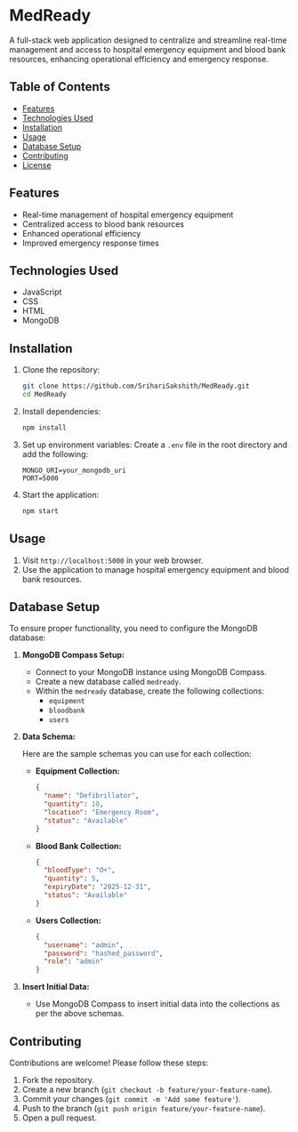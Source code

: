 # MedReady

A full-stack web application designed to centralize and streamline real-time management and access to hospital emergency equipment and blood bank resources, enhancing operational efficiency and emergency response.

## Table of Contents

- [Features](#features)
- [Technologies Used](#technologies-used)
- [Installation](#installation)
- [Usage](#usage)
- [Database Setup](#database-setup)
- [Contributing](#contributing)
- [License](#license)

## Features

- Real-time management of hospital emergency equipment
- Centralized access to blood bank resources
- Enhanced operational efficiency
- Improved emergency response times

## Technologies Used

- JavaScript
- CSS
- HTML
- MongoDB

## Installation

1. Clone the repository:
   ```bash
   git clone https://github.com/SrihariSakshith/MedReady.git
   cd MedReady
   ```

2. Install dependencies:
   ```bash
   npm install
   ```

3. Set up environment variables:
   Create a `.env` file in the root directory and add the following:
   ```env
   MONGO_URI=your_mongodb_uri
   PORT=5000
   ```

4. Start the application:
   ```bash
   npm start
   ```

## Usage

1. Visit `http://localhost:5000` in your web browser.
2. Use the application to manage hospital emergency equipment and blood bank resources.

## Database Setup

To ensure proper functionality, you need to configure the MongoDB database:

1. **MongoDB Compass Setup:**
   - Connect to your MongoDB instance using MongoDB Compass.
   - Create a new database called `medready`.
   - Within the `medready` database, create the following collections:
     - `equipment`
     - `bloodbank`
     - `users`
   
2. **Data Schema:**

   Here are the sample schemas you can use for each collection:

   - **Equipment Collection:**
     ```json
     {
       "name": "Defibrillator",
       "quantity": 10,
       "location": "Emergency Room",
       "status": "Available"
     }
     ```

   - **Blood Bank Collection:**
     ```json
     {
       "bloodType": "O+",
       "quantity": 5,
       "expiryDate": "2025-12-31",
       "status": "Available"
     }
     ```

   - **Users Collection:**
     ```json
     {
       "username": "admin",
       "password": "hashed_password",
       "role": "admin"
     }
     ```

3. **Insert Initial Data:**
   - Use MongoDB Compass to insert initial data into the collections as per the above schemas.

## Contributing

Contributions are welcome! Please follow these steps:

1. Fork the repository.
2. Create a new branch (`git checkout -b feature/your-feature-name`).
3. Commit your changes (`git commit -m 'Add some feature'`).
4. Push to the branch (`git push origin feature/your-feature-name`).
5. Open a pull request.
